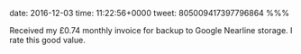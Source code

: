 date: 2016-12-03
time: 11:22:56+0000
tweet: 805009417397796864
%%%

Received my £0.74 monthly invoice for backup to Google Nearline storage. I rate this good value.

